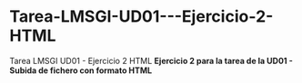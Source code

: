 # Tarea-LMSGI-UD01---Ejercicio-2-HTML
Tarea LMSGI UD01 - Ejercicio 2 HTML
**Ejercicio 2 para la tarea de la UD01 - Subida de fichero con formato HTML**
